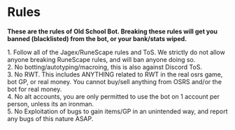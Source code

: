 # Rules

**These are the rules of Old School Bot. Breaking these rules will get you banned (blacklisted) from the bot, or your bank/stats wiped.**

1\. Follow all of the Jagex/RuneScape rules and ToS. We strictly do not allow anyone breaking RuneScape rules, and will ban anyone doing so.\
2\. No botting/autotyping/macroing, this is also against Discord ToS.\
3\. No RWT. This includes ANYTHING related to RWT in the real osrs game, bot GP, or real money. You cannot buy/sell anything from OSRS and/or the bot for real money.\
4\. No alt accounts, you are only permitted to use the bot on 1 account per person, unless its an ironman.\
5\. No Exploitation of bugs to gain items/GP in an unintended way, and report any bugs of this nature ASAP.
